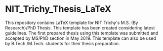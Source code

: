 # NIT_Trichy_Thesis_LaTeX
This repository contains LaTeX template for NIT Trichy's M.S. (By Research)/PhD Thesis. This template has been created considering latest guidelines. The first prepared thesis using this template was submitted and accepted by MS/PhD section in May 2019. This template can also be used by B.Tech./M.Tech. students for their thesis preparation.
